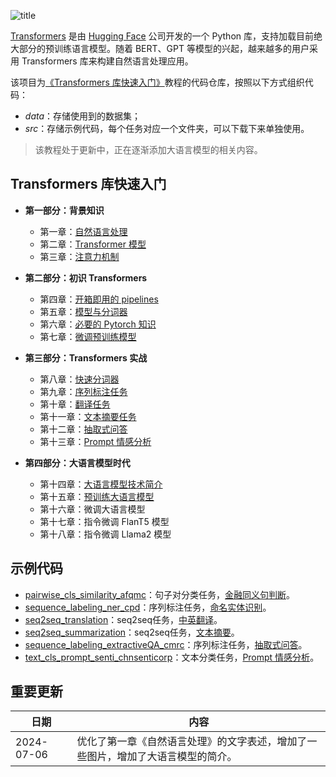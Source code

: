 ![title](title.jpg)

[Transformers](https://huggingface.co/docs/transformers/index) 是由 [Hugging Face](https://huggingface.co/) 公司开发的一个 Python 库，支持加载目前绝大部分的预训练语言模型。随着 BERT、GPT 等模型的兴起，越来越多的用户采用 Transformers 库来构建自然语言处理应用。

该项目为[《Transformers 库快速入门》](https://transformers.run/)教程的代码仓库，按照以下方式组织代码：

- *data*：存储使用到的数据集；
- *src*：存储示例代码，每个任务对应一个文件夹，可以下载下来单独使用。

> 该教程处于更新中，正在逐渐添加大语言模型的相关内容。

## Transformers 库快速入门

- **第一部分：背景知识**
  - 第一章：[自然语言处理](https://transformers.run/c1/nlp/)
  - 第二章：[Transformer 模型](https://transformers.run/c1/transformer/)
  - 第三章：[注意力机制](https://transformers.run/c1/attention/)

- **第二部分：初识 Transformers**
  - 第四章：[开箱即用的 pipelines](https://transformers.run/c2/2021-12-08-transformers-note-1/)
  - 第五章：[模型与分词器](https://transformers.run/c2/2021-12-11-transformers-note-2/)
  - 第六章：[必要的 Pytorch 知识](https://transformers.run/c2/2021-12-14-transformers-note-3/)
  - 第七章：[微调预训练模型](https://transformers.run/c2/2021-12-17-transformers-note-4/)

- **第三部分：Transformers 实战**
  - 第八章：[快速分词器](https://transformers.run/c3/2022-03-08-transformers-note-5/)
  - 第九章：[序列标注任务](https://transformers.run/c3/2022-03-18-transformers-note-6/)
  - 第十章：[翻译任务](https://transformers.run/c3/2022-03-24-transformers-note-7/)
  - 第十一章：[文本摘要任务](https://transformers.run/c3/2022-03-29-transformers-note-8/)
  - 第十二章：[抽取式问答](https://transformers.run/c3/2022-04-02-transformers-note-9/)
  - 第十三章：[Prompt 情感分析](https://transformers.run/c3/2022-10-10-transformers-note-10/)

- **第四部分：大语言模型时代**
  - 第十四章：[大语言模型技术简介](https://transformers.run/c4/intro_to_llms/)
  - 第十五章：[预训练大语言模型](https://transformers.run/c4/pretrain_llms/)
  - 第十六章：微调大语言模型
  - 第十七章：指令微调 FlanT5 模型
  - 第十八章：指令微调 Llama2 模型

## 示例代码

- [pairwise_cls_similarity_afqmc](https://github.com/jsksxs360/How-to-use-Transformers/tree/main/src/pairwise_cls_similarity_afqmc)：句子对分类任务，[金融同义句判断](https://transformers.run/c2/2021-12-17-transformers-note-4/)。
- [sequence_labeling_ner_cpd](https://github.com/jsksxs360/How-to-use-Transformers/tree/main/src/sequence_labeling_ner_cpd)：序列标注任务，[命名实体识别](https://transformers.run/c3/2022-03-18-transformers-note-6/)。
- [seq2seq_translation](https://github.com/jsksxs360/How-to-use-Transformers/tree/main/src/seq2seq_translation)：seq2seq任务，[中英翻译](https://transformers.run/c3/2022-03-24-transformers-note-7/)。
- [seq2seq_summarization](https://github.com/jsksxs360/How-to-use-Transformers/tree/main/src/seq2seq_summarization)：seq2seq任务，[文本摘要](https://transformers.run/c3/2022-03-29-transformers-note-8/)。
- [sequence_labeling_extractiveQA_cmrc](https://github.com/jsksxs360/How-to-use-Transformers/tree/main/src/sequence_labeling_extractiveQA_cmrc)：序列标注任务，[抽取式问答](https://transformers.run/c3/2022-04-02-transformers-note-9/)。
- [text_cls_prompt_senti_chnsenticorp](https://github.com/jsksxs360/How-to-use-Transformers/tree/main/src/text_cls_prompt_senti_chnsenticorp)：文本分类任务，[Prompt 情感分析](https://transformers.run/c3/2022-10-10-transformers-note-10/)。

## 重要更新

| 日期       | 内容                                                         |
| ---------- | ------------------------------------------------------------ |
| 2024-07-06 | 优化了第一章《自然语言处理》的文字表述，增加了一些图片，增加了大语言模型的简介。 |

